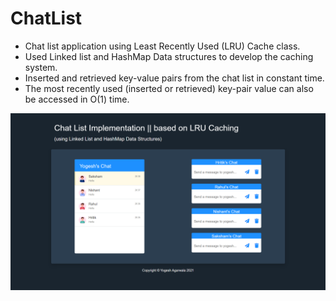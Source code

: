 # ChatList

- Chat list application using Least Recently Used (LRU) Cache class. 
- Used Linked list and HashMap Data structures to develop the caching system. 
- Inserted and retrieved key-value pairs from the chat list in constant time. 
- The most recently used (inserted or retrieved) key-pair value can also be accessed in O(1) time.

<a href="https://yogeshiitm.github.io/snake-game/"><img src="images/screenshot.png"></a>
